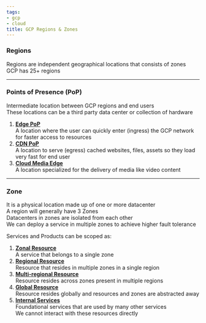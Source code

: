 ```yaml
---
tags:
- gcp
- cloud
title: GCP Regions & Zones
---
```


### Regions

Regions are independent geographical locations that consists of zones  
GCP has 25+ regions

---

### Points of Presence (PoP)

Intermediate location between GCP regions and end users  
These locations can be a third party data center or collection of hardware

1. **<u>Edge PoP</u>**  
   A location where the user can quickly enter (ingress) the GCP network for faster access to resources
2. **<u>CDN PoP</u>**  
   A location to serve (egress) cached websites, files, assets so they load very fast for end user
3. **<u>Cloud Media Edge</u>**  
   A location specialized for the delivery of media like video content

---

### Zone

It is a physical location made up of one or more datacenter  
A region will generally have 3 Zones  
Datacenters in zones are isolated from each other  
We can deploy a service in multiple zones to achieve higher fault tolerance

Services and Products can be scoped as:

1. **<u>Zonal Resource</u>**  
   A service that belongs to a single zone
2. **<u>Regional Resource</u>**  
   Resource that resides in multiple zones in a single region
3. **<u>Multi-regional Resource</u>**  
   Resource resides across zones present in multiple regions
4. **<u>Global Resource</u>**  
   Resource resides globally and resources and zones are abstracted away
5. **<u>Internal Services</u>**  
   Foundational services that are used by many other services  
   We cannot interact with these resources directly
